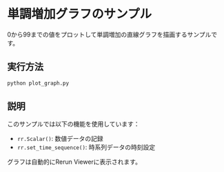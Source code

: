 # 単調増加グラフのサンプル

0から99までの値をプロットして単調増加の直線グラフを描画するサンプルです。

## 実行方法

```bash
python plot_graph.py
```

## 説明

このサンプルでは以下の機能を使用しています：

- `rr.Scalar()`: 数値データの記録
- `rr.set_time_sequence()`: 時系列データの時刻設定

グラフは自動的にRerun Viewerに表示されます。
